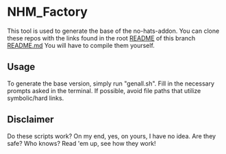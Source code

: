 # NHM_Factory
This tool is used to generate the base of the no-hats-addon.
You can clone these repos with the links found in the root [README](README.md) of this branch
[README.md](/README.md)
 You will have to compile them yourself.

## Usage
To generate the base version, simply run "genall.sh". Fill in the necessary prompts asked in the terminal. If possible, avoid file paths that utilize symbolic/hard links.

## Disclaimer
Do these scripts work? On my end, yes, on yours, I have no idea. Are they safe? Who knows? Read 'em up, see how they work!